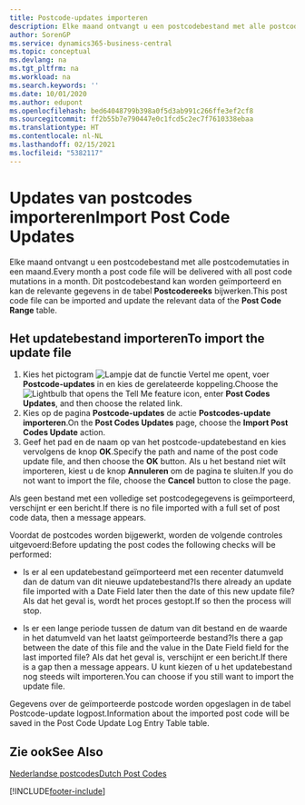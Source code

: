 ```yaml
---
title: Postcode-updates importeren
description: Elke maand ontvangt u een postcodebestand met alle postcodemutaties in een maand. Dit postcodebestand kan worden geïmporteerd en kan de relevante gegevens in de tabel Postcodereeks bijwerken.
author: SorenGP
ms.service: dynamics365-business-central
ms.topic: conceptual
ms.devlang: na
ms.tgt_pltfrm: na
ms.workload: na
ms.search.keywords: ''
ms.date: 10/01/2020
ms.author: edupont
ms.openlocfilehash: bed64048799b398a0f5d3ab991c266ffe3ef2cf8
ms.sourcegitcommit: ff2b55b7e790447e0c1fcd5c2ec7f7610338ebaa
ms.translationtype: HT
ms.contentlocale: nl-NL
ms.lasthandoff: 02/15/2021
ms.locfileid: "5382117"
---
```

# <a name="import-post-code-updates"></a><span data-ttu-id="5d23d-104">Updates van postcodes importeren</span><span class="sxs-lookup"><span data-stu-id="5d23d-104">Import Post Code Updates</span></span>
<span data-ttu-id="5d23d-105">Elke maand ontvangt u een postcodebestand met alle postcodemutaties in een maand.</span><span class="sxs-lookup"><span data-stu-id="5d23d-105">Every month a post code file will be delivered with all post code mutations in a month.</span></span> <span data-ttu-id="5d23d-106">Dit postcodebestand kan worden geïmporteerd en kan de relevante gegevens in de tabel **Postcodereeks** bijwerken.</span><span class="sxs-lookup"><span data-stu-id="5d23d-106">This post code file can be imported and update the relevant data of the **Post Code Range** table.</span></span>  

## <a name="to-import-the-update-file"></a><span data-ttu-id="5d23d-107">Het updatebestand importeren</span><span class="sxs-lookup"><span data-stu-id="5d23d-107">To import the update file</span></span>  

1.  <span data-ttu-id="5d23d-108">Kies het pictogram ![Lampje dat de functie Vertel me opent](../../media/ui-search/search_small.png "Vertel me wat u wilt doen"), voer **Postcode-updates** in en kies de gerelateerde koppeling.</span><span class="sxs-lookup"><span data-stu-id="5d23d-108">Choose the ![Lightbulb that opens the Tell Me feature](../../media/ui-search/search_small.png "Tell me what you want to do") icon, enter **Post Codes Updates**, and then choose the related link.</span></span>  
2.  <span data-ttu-id="5d23d-109">Kies op de pagina **Postcode-updates** de actie **Postcodes-update importeren**.</span><span class="sxs-lookup"><span data-stu-id="5d23d-109">On the **Post Codes Updates** page, choose the **Import Post Codes Update** action.</span></span>  
3.  <span data-ttu-id="5d23d-110">Geef het pad en de naam op van het postcode-updatebestand en kies vervolgens de knop **OK**.</span><span class="sxs-lookup"><span data-stu-id="5d23d-110">Specify the path and name of the post code update file, and then choose the **OK** button.</span></span> <span data-ttu-id="5d23d-111">Als u het bestand niet wilt importeren, kiest u de knop **Annuleren** om de pagina te sluiten.</span><span class="sxs-lookup"><span data-stu-id="5d23d-111">If you do not want to import the file, choose the **Cancel** button to close the page.</span></span>  

<span data-ttu-id="5d23d-112">Als geen bestand met een volledige set postcodegegevens is geïmporteerd, verschijnt er een bericht.</span><span class="sxs-lookup"><span data-stu-id="5d23d-112">If there is no file imported with a full set of post code data, then a message appears.</span></span>  

<span data-ttu-id="5d23d-113">Voordat de postcodes worden bijgewerkt, worden de volgende controles uitgevoerd:</span><span class="sxs-lookup"><span data-stu-id="5d23d-113">Before updating the post codes the following checks will be performed:</span></span>  

- <span data-ttu-id="5d23d-114">Is er al een updatebestand geïmporteerd met een recenter datumveld dan de datum van dit nieuwe updatebestand?</span><span class="sxs-lookup"><span data-stu-id="5d23d-114">Is there already an update file imported with a Date Field later then the date of this new update file?</span></span> <span data-ttu-id="5d23d-115">Als dat het geval is, wordt het proces gestopt.</span><span class="sxs-lookup"><span data-stu-id="5d23d-115">If so then the process will stop.</span></span>  

- <span data-ttu-id="5d23d-116">Is er een lange periode tussen de datum van dit bestand en de waarde in het datumveld van het laatst geïmporteerde bestand?</span><span class="sxs-lookup"><span data-stu-id="5d23d-116">Is there a gap between the date of this file and the value in the Date Field field for the last imported file?</span></span> <span data-ttu-id="5d23d-117">Als dat het geval is, verschijnt er een bericht.</span><span class="sxs-lookup"><span data-stu-id="5d23d-117">If there is a gap then a message appears.</span></span> <span data-ttu-id="5d23d-118">U kunt kiezen of u het updatebestand nog steeds wilt importeren.</span><span class="sxs-lookup"><span data-stu-id="5d23d-118">You can choose if you still want to import the update file.</span></span>  

<span data-ttu-id="5d23d-119">Gegevens over de geïmporteerde postcode worden opgeslagen in de tabel Postcode-update logpost.</span><span class="sxs-lookup"><span data-stu-id="5d23d-119">Information about the imported post code will be saved in the Post Code Update Log Entry Table table.</span></span>  

## <a name="see-also"></a><span data-ttu-id="5d23d-120">Zie ook</span><span class="sxs-lookup"><span data-stu-id="5d23d-120">See Also</span></span>  
[<span data-ttu-id="5d23d-121">Nederlandse postcodes</span><span class="sxs-lookup"><span data-stu-id="5d23d-121">Dutch Post Codes</span></span>](dutch-post-codes.md)


[!INCLUDE[footer-include](../../includes/footer-banner.md)]